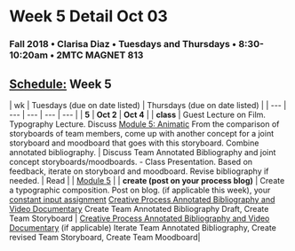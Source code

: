 # Week 5 Detail Oct 03

### Fall 2018 • Clarisa Diaz • Tuesdays and Thursdays • 8:30-10:20am • 2MTC MAGNET 813

## [Schedule:](./) Week 5

| wk | Tuesdays \(due on date listed\) | Thursdays \(due on date listed\) |
| --- | --- | --- | --- | --- |
| **5** | **Oct 2** | **Oct 4** |
| **class** | Guest Lecture on Film. Typography Lecture. Discuss [Module 5: Animatic](http://teaching.polishedsolid.com/ip/mod5/content/index.html) From the comparison of storyboards of team members, come up with another concept for a joint storyboard and moodboard that goes with this storyboard. Combine annotated bibliography. | Discuss Team Annotated Bibliography and joint concept storyboards/moodboards. - Class Presentation. Based on feedback, iterate on storyboard and moodboard. Revise bibliography if needed.
| Read |  | [Module 5](http://teaching.polishedsolid.com/ip/mod5/content/index.html) |
| **create \(post on your process blog\)** | Create a typographic composition. Post on blog. \(if applicable this week\), your [constant input assignment](../assignments/constant-input-or-output.md)   [Creative Process Annotated Bibliography and Video Documentary](../projects/creative-process-annotated-bibliography-and-video-documentary.md) Create Team Annotated Bibliography Draft, Create Team Storyboard | [Creative Process Annotated Bibliography and Video Documentary](../projects/creative-process-annotated-bibliography-and-video-documentary.md) \(if applicable\)  Iterate Team Annotated Bibliography, Create revised Team Storyboard, Create Team Moodboard|

